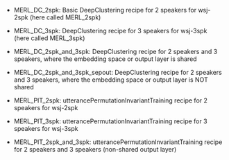 

- MERL_DC_2spk: Basic DeepClustering recipe for 2 speakers for wsj-2spk (here called MERL_2spk)
- MERL_DC_3spk: DeepClustering recipe for 3 speakers for wsj-3spk (here called MERL_3spk)
- MERL_DC_2spk_and_3spk: DeepClustering recipe for 2 speakers and 3 speakers, where the embedding space or output layer 
is shared
- MERL_DC_2spk_and_3spk_sepout: DeepClustering recipe for 2 speakers and 3 speakers, where the embedding space or output
 layer is NOT shared

- MERL_PIT_2spk: utterancePermutationInvariantTraining recipe for 2 speakers for wsj-2spk
- MERL_PIT_3spk: utterancePermutationInvariantTraining recipe for 3 speakers for wsj-3spk
- MERL_PIT_2spk_and_3spk: utterancePermutationInvariantTraining recipe for 2 speakers and 3 speakers (non-shared output
 layer)